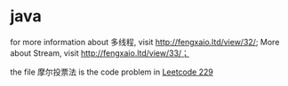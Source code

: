 # java
for more information about 多线程, visit http://fengxaio.ltd/view/32/;
More about Stream, visit http://fengxaio.ltd/view/33/；

the file 摩尔投票法  is the code problem in [Leetcode 229](https://leetcode-cn.com/problems/majority-element-ii/)

